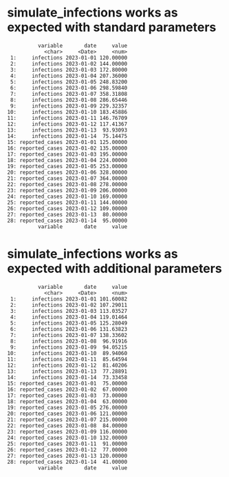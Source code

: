 # simulate_infections works as expected with standard parameters

              variable       date     value
                <char>     <Date>     <num>
     1:     infections 2023-01-01 120.00000
     2:     infections 2023-01-02 144.00000
     3:     infections 2023-01-03 172.80000
     4:     infections 2023-01-04 207.36000
     5:     infections 2023-01-05 248.83200
     6:     infections 2023-01-06 298.59840
     7:     infections 2023-01-07 358.31808
     8:     infections 2023-01-08 286.65446
     9:     infections 2023-01-09 229.32357
    10:     infections 2023-01-10 183.45886
    11:     infections 2023-01-11 146.76709
    12:     infections 2023-01-12 117.41367
    13:     infections 2023-01-13  93.93093
    14:     infections 2023-01-14  75.14475
    15: reported_cases 2023-01-01 125.00000
    16: reported_cases 2023-01-02 135.00000
    17: reported_cases 2023-01-03 195.00000
    18: reported_cases 2023-01-04 224.00000
    19: reported_cases 2023-01-05 253.00000
    20: reported_cases 2023-01-06 328.00000
    21: reported_cases 2023-01-07 364.00000
    22: reported_cases 2023-01-08 278.00000
    23: reported_cases 2023-01-09 206.00000
    24: reported_cases 2023-01-10 169.00000
    25: reported_cases 2023-01-11 144.00000
    26: reported_cases 2023-01-12 109.00000
    27: reported_cases 2023-01-13  80.00000
    28: reported_cases 2023-01-14  95.00000
              variable       date     value

# simulate_infections works as expected with additional parameters

              variable       date     value
                <char>     <Date>     <num>
     1:     infections 2023-01-01 101.60082
     2:     infections 2023-01-02 107.29011
     3:     infections 2023-01-03 113.03527
     4:     infections 2023-01-04 119.01464
     5:     infections 2023-01-05 125.28049
     6:     infections 2023-01-06 131.63823
     7:     infections 2023-01-07 138.33602
     8:     infections 2023-01-08  96.91916
     9:     infections 2023-01-09  94.05215
    10:     infections 2023-01-10  89.94060
    11:     infections 2023-01-11  85.64594
    12:     infections 2023-01-12  81.40206
    13:     infections 2023-01-13  77.28891
    14:     infections 2023-01-14  73.33458
    15: reported_cases 2023-01-01  75.00000
    16: reported_cases 2023-01-02  67.00000
    17: reported_cases 2023-01-03  73.00000
    18: reported_cases 2023-01-04  63.00000
    19: reported_cases 2023-01-05 276.00000
    20: reported_cases 2023-01-06 121.00000
    21: reported_cases 2023-01-07 215.00000
    22: reported_cases 2023-01-08  84.00000
    23: reported_cases 2023-01-09 116.00000
    24: reported_cases 2023-01-10 132.00000
    25: reported_cases 2023-01-11  91.00000
    26: reported_cases 2023-01-12  77.00000
    27: reported_cases 2023-01-13 120.00000
    28: reported_cases 2023-01-14  41.00000
              variable       date     value

